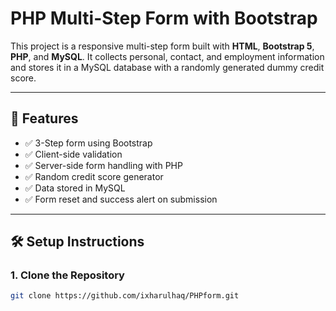 # PHP Multi-Step Form with Bootstrap

This project is a responsive multi-step form built with **HTML**, **Bootstrap 5**, **PHP**, and **MySQL**. It collects personal, contact, and employment information and stores it in a MySQL database with a randomly generated dummy credit score.

---

## 📸 Features

- ✅ 3-Step form using Bootstrap
- ✅ Client-side validation
- ✅ Server-side form handling with PHP
- ✅ Random credit score generator
- ✅ Data stored in MySQL
- ✅ Form reset and success alert on submission

---

## 🛠️ Setup Instructions

### 1. Clone the Repository

```bash
git clone https://github.com/ixharulhaq/PHPform.git
